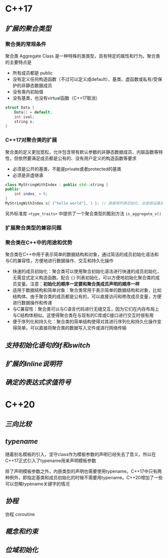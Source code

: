 # C++17

## *扩展的聚合类型*

### 聚合类的常规条件

聚合类 Aggregate Class 是一种特殊的类类型，具有特定的属性和行为。聚合类的主要特点是

* 所有成员都是 public
* 没有定义任何构造函数（不过可以定义成default）、基类、虚函数或私有/受保护的非静态数据成员
* 没有类内初始值
* 没有基类，也没有virtual函数（C++17取消）

```cpp
struct Data {
    Data() = default;
    int ival;
    string s;
}
```

### C++17对聚合类的扩展

聚合类的定义更加宽松，允许包含带有默认参数的非静态数据成员、内联函数等特性，但依然要满足成员都是公有的、没有用户定义的构造函数等要求

* 必须是公开的基类，不能是private或者protected的基类
* 必须是非虚继承

```c++
class MyStringWithIndex : public std::string {
public:
    int index_ = 0;
}
MyStringWithIndex s{ {"hello world"}, 1 }; // 直接用列表初始化，总是假设基类是一种在所有数据成员之前声明的特殊成员，可以省略里面的{}
```

另外标准库 `<type_traits>` 中提供了一个聚合类型的甄别方法 `is_aggregate_v()`

### 扩展聚合类型的兼容问题

### 聚合类在C++中的用途和优势

聚合类在C++中用于表示简单的数据结构和对象，通过简洁的成员初始化语法和与C的兼容性，方便地进行数据操作、交互和持久化操作

* 快速的成员初始化：聚合类可以使用聚合初始化语法进行快速的成员初始化，无需显式定义构造函数。配合 `{}` 列表初始化，可以方便地初始化聚合类的成员变量。注意：**初始化的顺序一定要和聚合类成员声明的顺序一样**
* 适用于数据结构和简单对象：聚合类常用于表示简单的数据结构和对象，比如结构体。由于聚合类的成员都是公有的，可以直接访问和修改成员变量，方便进行数据操作和传递
* 与C兼容性：聚合类可以与C语言代码进行无缝交互，因为它们在内存布局上与C结构体相似。这使得聚合类在与现有的C库或C接口进行交互时很有用
* 便于序列化和持久化：聚合类的简单结构使得对其进行序列化和持久化操作变得简单。可以直接将聚合类的数据写入文件或进行网络传输

## *支持初始化语句的if和switch*

## *扩展的inline说明符*

## *确定的表达式求值符号*

# C++20

## *三向比较*

## *typename*

随着别名模板的引入，坚守class作为模板参数的声明已经失去了意义，所以在C++17正式引入了typename用来声明模板参数

除了声明模板参数之外，内嵌类型的声明也需要使用typename。C++17中只有两种例外，即指定基类和成员初始化的时候不需要用typename。C++20增加了一些可以忽略typename关键字的情况

## *协程*

协程 coroutine

## *概念和约束*

## *位域初始化*

